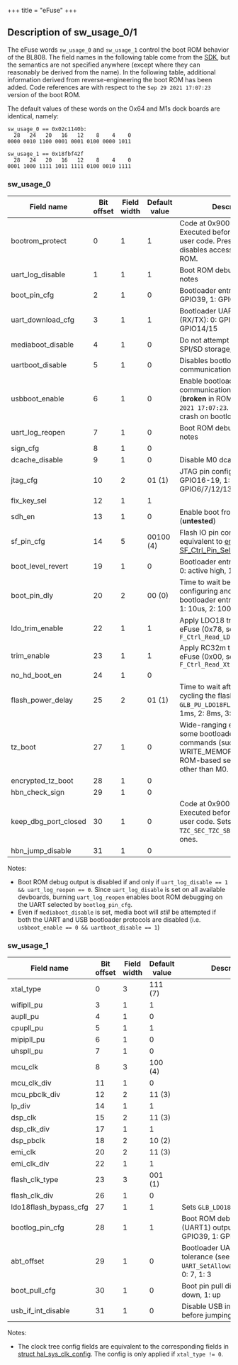 +++
title = "eFuse"
+++

## Description of sw_usage_0/1

The eFuse words `sw_usage_0` and `sw_usage_1` control the boot ROM behavior of the BL808. The field names in the following table come from the [SDK](https://github.com/bouffalolab/bl_mcu_sdk/blob/9e189b69cbc0a75ffa170f600a28820848d56432/examples/boot2_isp/port/bl808/bflb_port_boot2.h#L79-L143), but the semantics are not specified anywhere (except where they can reasonably be derived from the name). In the following table, additional information derived from reverse-engineering the boot ROM has been added. Code references are with respect to the `Sep 29 2021 17:07:23` version of the boot ROM.

The default values of these words on the Ox64 and M1s dock boards are identical, namely:

```
sw_usage_0 == 0x02c1140b:
  28   24   20   16   12    8    4    0
0000 0010 1100 0001 0001 0100 0000 1011

sw_usage_1 == 0x18fbf42f
  28   24   20   16   12    8    4    0
0001 1000 1111 1011 1111 0100 0010 1111
```

### sw_usage_0

| Field name           | Bit offset | Field width | Default value | Description                                                                                                                                                                                                        |
|----------------------|------------|-------------|---------------|--------------------------------------------------------------------------------------------------------------------------------------------------------------------------------------------------------------------|
| bootrom_protect      | 0          | 1           | 1             | Code at 0x900140b0. Executed before jumping to user code. Presumably disables access to the boot ROM.                                                                                                              |
| uart_log_disable     | 1          | 1           | 1             | Boot ROM debugging, see notes                                                                                                                                                                                      |
| boot_pin_cfg         | 2          | 1           | 0             | Bootloader entry GPIO. 0: GPIO39, 1: GPIO8                                                                                                                                                                         |
| uart_download_cfg    | 3          | 1           | 1             | Bootloader UART (UART0) pins (RX/TX): 0: GPIO20/21, 1: GPIO14/15                                                                                                                                                   |
| mediaboot_disable    | 4          | 1           | 0             | Do not attempt boot from SPI/SD storage, but see note                                                                                                                                                              |
| uartboot_disable     | 5          | 1           | 0             | Disables bootloader communication via UART                                                                                                                                                                         |
| usbboot_enable       | 6          | 1           | 0             | Enable bootloader communication via USB (**broken** in ROM version `Sep 29 2021 17:07:23`. Do not set, will crash on bootloader entry)                                                                             |
| uart_log_reopen      | 7          | 1           | 0             | Boot ROM debugging, see notes                                                                                                                                                                                      |
| sign_cfg             | 8          | 1           | 0             |                                                                                                                                                                                                                    |
| dcache_disable       | 9          | 1           | 0             | Disable M0 dcache                                                                                                                                                                                                  |
| jtag_cfg             | 10         | 2           | 01 (1)        | JTAG pin configuration. 0: GPIO16-19, 1: GPIO6/7/12/13, 2/3: disabled                                                                                                                                              |
| fix_key_sel          | 12         | 1           | 1             |                                                                                                                                                                                                                    |
| sdh_en               | 13         | 1           | 0             | Enable boot from SD card (**untested**)                                                                                                                                                                            |
| sf_pin_cfg           | 14         | 5           | 00100 (4)     | Flash IO pin configuration, equivalent to [enum SF_Ctrl_Pin_Select](https://github.com/bouffalolab/bl_mcu_sdk/blob/9e189b69cbc0a75ffa170f600a28820848d56432/drivers/soc/bl808/std/include/bl808_sf_ctrl.h#L66-L76) |
| boot_level_revert    | 19         | 1           | 0             | Bootloader entry GPIO polarity. 0: active high, 1: active low                                                                                                                                                      |
| boot_pin_dly         | 20         | 2           | 00 (0)        | Time to wait between configuring and sampling bootloader entry GPIO. 0: 5us, 1: 10us, 2: 100us, 3: 500us                                                                                                           |
| ldo_trim_enable      | 22         | 1           | 1             | Apply LDO18 trimming from eFuse (0x78, see `F_Ctrl_Read_LDO18IO_Vout_Trim`                                                                                                                                         |
| trim_enable          | 23         | 1           | 1             | Apply RC32m trimming from eFuse (0x00, see `F_Ctrl_Read_Xtal_Trim_RC32M`                                                                                                                                           |
| no_hd_boot_en        | 24         | 1           | 0             |                                                                                                                                                                                                                    |
| flash_power_delay    | 25         | 2           | 01 (1)        | Time to wait after power-cycling the flash (via `GLB_PU_LDO18FLASH`). 0: none, 1: 1ms, 2: 8ms, 3: 16ms                                                                                                             |
| tz_boot              | 27         | 1           | 0             | Wide-ranging effects. Disables some bootloader protocol commands (such as WRITE_MEMORY). Disallows ROM-based setup of cores other than M0.                                                                         |
| encrypted_tz_boot    | 28         | 1           | 0             |                                                                                                                                                                                                                    |
| hbn_check_sign       | 29         | 1           | 0             |                                                                                                                                                                                                                    |
| keep_dbg_port_closed | 30         | 1           | 0             | Code at 0x900140b0. Executed before jumping to user code. Sets `TZC_SEC_TZC_SBOOT_DONE` to all-ones.                                                                                                                 |
| hbn_jump_disable     | 31         | 1           | 0             |                                                                                                                                                                                                                    |

Notes:
 - Boot ROM debug output is disabled if and only if `uart_log_disable == 1 && uart_log_reopen == 0`. Since `uart_log_disable` is set on all available devboards, burning `uart_log_reopen` enables boot ROM debugging on the UART selected by `bootlog_pin_cfg`.
 - Even if `mediaboot_disable` is set, media boot will _still_ be attempted if both the UART and USB bootloader protocols are disabled (i.e. `usbboot_enable == 0 && uartboot_disable == 1`)

### sw_usage_1
| Field name            | Bit offset | Field width | Default value | Description                                                                       |
|-----------------------|------------|-------------|---------------|-----------------------------------------------------------------------------------|
| xtal_type             | 0          | 3           | 111 (7)       |                                                                                   |
| wifipll_pu            | 3          | 1           | 1             |                                                                                   |
| aupll_pu              | 4          | 1           | 0             |                                                                                   |
| cpupll_pu             | 5          | 1           | 1             |                                                                                   |
| mipipll_pu            | 6          | 1           | 0             |                                                                                   |
| uhspll_pu             | 7          | 1           | 0             |                                                                                   |
| mcu_clk               | 8          | 3           | 100 (4)       |                                                                                   |
| mcu_clk_div           | 11         | 1           | 0             |                                                                                   |
| mcu_pbclk_div         | 12         | 2           | 11 (3)        |                                                                                   |
| lp_div                | 14         | 1           | 1             |                                                                                   |
| dsp_clk               | 15         | 2           | 11 (3)        |                                                                                   |
| dsp_clk_div           | 17         | 1           | 1             |                                                                                   |
| dsp_pbclk             | 18         | 2           | 10 (2)        |                                                                                   |
| emi_clk               | 20         | 2           | 11 (3)        |                                                                                   |
| emi_clk_div           | 22         | 1           | 1             |                                                                                   |
| flash_clk_type        | 23         | 3           | 001 (1)       |                                                                                   |
| flash_clk_div         | 26         | 1           | 0             |                                                                                   |
| ldo18flash_bypass_cfg | 27         | 1           | 1             | Sets `GLB_LDO18FLASH_BYPASS`                                                      |
| bootlog_pin_cfg       | 28         | 1           | 1             | Boot ROM debug UART (UART1) output pin. 0: GPIO39, 1: GPIO8                       |
| abt_offset            | 29         | 1           | 0             | Bootloader UART autobaud tolerance (see `UART_SetAllowableError0X55`). 0: 7, 1: 3 |
| boot_pull_cfg         | 30         | 1           | 0             | Boot pin pull direction. 0: down, 1: up                                           |
| usb_if_int_disable    | 31         | 1           | 0             | Disable USB interrupts before jumping to user code                                |

Notes:
 - The clock tree config fields are equivalent to the corresponding fields in [struct hal_sys_clk_config](https://github.com/bouffalolab/bl_mcu_sdk/blob/9e189b69cbc0a75ffa170f600a28820848d56432/examples/boot2_isp/port/bl808/bflb_port_boot2.h#L167-L192). The config is only applied if `xtal_type != 0`.
